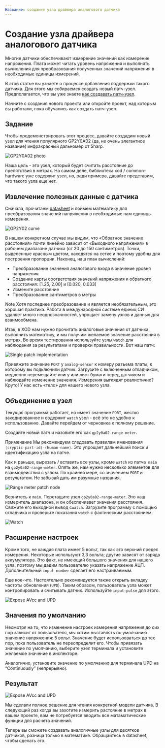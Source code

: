 ```yaml
---
Название: создание узла драйвера аналогового датчика
---
```


# Создание узла драйвера аналогового датчика

Многие датчики обеспечивают измерение значений как измерение напряжения. Плата может читать уровень напряжения и выполнять  вычисления для преобразования полученных значений напряжения в
необходимые единицы измерений.

В этой статье вы узнаете о процессе добавления поддержки такого датчика. Для этого мы собираемся создать новый патч-узел. Предполагается, что вы уже знаете [как создавать патч-узел](../nodes-for-xod-in-xod/).

Начните с создания нового проекта или откройте проект, над которым вы работали, пока обучались как создать патч-узел.

## Задание

Чтобы продемонстрировать этот процесс, давайте создадим новый узел для чтения популярного GP2Y0A02 (да, не очень элегантное название) инфракрасный дальномер от Sharp.

![GP2Y0A02 photo](./gp2y0a02.jpg)

Наша цель - это узел, который будет считать расстояние до препятствия в метрах. На самом деле, библиотека xod / common-hardware уже содержит узел, но, ради примера, давайте представим, что такого узла еще нет.

## Извлечение полезных данные с датчика

Сначала, прочитаем [datasheet](./gp2y0a02-datasheet.pdf) и поймем математику для преобразования значений напряжения в необходимые нам единицы измерения.

![GP2Y02 curve](./gp2y0a02-curve.png)

В нашем конкретном случае мы видим, что «Обратное значение расстояния» почти линейно зависит от «Выходного напряжения» в рабочем диапазоне датчика (от 20 до 150 сантиметров). Точки, выделенные красным цветом, находятся на сетке и поэтому удобны для построения пропорции. Наконец, наш план вычислений:

- Преобразование значения аналогового входа в значение уровня напряжения
- Создание карты соответствия значений напряжения и обратного расстояния: [1.25, 2.00] и [0.020, 0.033]
- Измените расстояние
- Преобразование сантиметров в метры

<div class="ui segment note">
<span class="ui ribbon label">Note</span>
Хотя последнее преобразование и является необязательным, это хорошая практика. Работа в международной системе единиц СИ удаляет много неоднозначностей, упрощает замену узлов и данных для взаимообмена.</div>

Итак, в XOD нам нужно прочитать аналоговые значения от датчика, выполнить математику, и мы получим желаемое значение расстояния в метрах. Во время тестирования используйте узлы [`watch`](/libs/xod/core/watch/) для наблюдения за результатами и проверки правильности. Вот наш патч:

![Single patch implementation](./step1.patch.png)

Привяжите значение `PORT` у `analog-sensor` к номеру разъема платы, к которому вы подключили датчик. Загрузите с включенным отладчиком, медленно перемещайте книгу или лист бумаги перед датчиком и наблюдайте изменение значения. Измерения выглядят реалистично? Круто! У нас есть «тело» для нашего нового узла.

## Объединение в узел

Текущая программа работает, но имеет значение `PORT`, жестко закодированное и содержит `watch` узел - всё это не удобно к использованию. Давайте перейдем от черновика к полному решение.

Создайте новый патч и назовите его как `gp2y0a02-range-meter`.

<div class="ui segment note">
<span class="ui ribbon label">Примечание</span>
Мы рекомендуем следовать правилам именования <code>⟨cryptic-part-id⟩-⟨human-name⟩</code>. Это упрощает дальнейший поиск и идентификацию узла на патче.
</div>

Как и раньше, вырезать / вставить все узлы, кроме `watch` из патча` main` на `gp2y0a02-range-meter`. 
Опять же, нам нужно несколько элементов для взаимодействия с узлом. По крайней мере, со значением `PORT` и результатом. Не забывай дать им разумные названия.

![Range meter patch node](./step2a.patch.png)

Вернитесь к `main`. Перетащите узел `gp2y0a02-range-meter`.
Это наш измеритель диапазона, и он обеспечивает значения расстояния. Свяжите его выходной вывод с`watch`. Загрузите программу с помощью отладчика и проверьте показания `watch` с фактическим расстоянием.

![Watch](./step2b.gif)

## Расширение настроек

Кроме того, не каждая плата имеет 5 вольт, так как это верхний предел измерения. Некоторые используют 3,3 вольта; другие зависят от заряда аккумулятора. Это факт, не имеющий большого значения для нашего узла, поэтому мы дадим пользователю указать напряжение АЦП. Дополнительный `input-number` сделает его настраиваемым.

Еще кое-что. Настоятельно рекомендуется также открыть вкладку частоты обновления (`UPD`). Таким образом, пользователь узла может  контролировать и считывать датчик. Используйте `input-pulse` для этого.

![Expose AVcc and UPD](./step3a.patch.png)

## Значения по умолчанию

Несмотря на то, что изменение настроек измерения напряжения до сих пор зависит от пользователя, мы хотим выставлять по умолчанию  значение напряжения: 5 вольт. Значение будет использоваться до тех пор, пока пользователь не переопределит его. Чтобы привязать значение по умолчанию, выберите узел терминала и установите
желаемое значение в инспекторе.

Аналогично, установите значение по умолчанию для терминала UPD на  “Continuously” (непрерывно).

## Результат

![Expose AVcc and UPD](./step3b.patch.png)

Мы сделали полное решение для чтения конкретной модели датчика. В следующий раз когда вы захотите измерить растояние в метрах в вашем проекте, вам не потребуется вводить все матаматические функции для расчета значений.

Теперь вы сможете создавать аналогичные узлы для десятков датчиков, разница только в математике. Обращайтесь в datasheet, чтобы сделать это.
